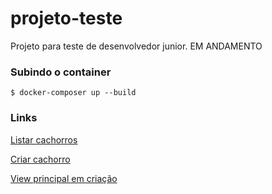 # projeto-teste
Projeto para teste de desenvolvedor junior. EM ANDAMENTO

### Subindo o container
`$ docker-composer up --build`

### Links 
[Listar cachorros](http://localhost:3000/dogs/list)

[Criar cachorro](http://localhost:3000/dogs/create)

[View principal em criação](http://localhost:3000/dogs)
